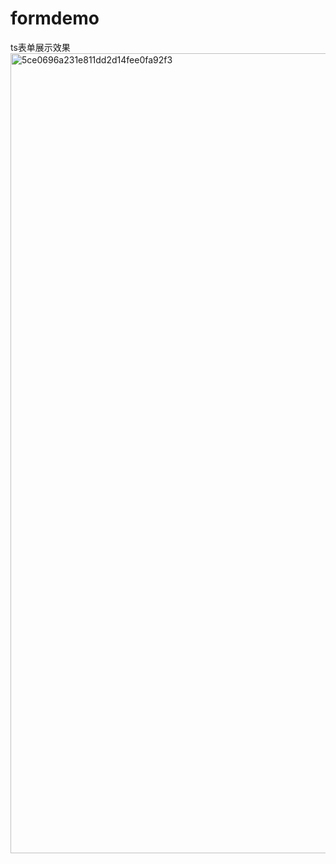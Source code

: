 # formdemo
ts表单展示效果
<img width="1280" alt="5ce0696a231e811dd2d14fee0fa92f3" src="https://github.com/user-attachments/assets/f1dfcad4-7790-43e0-aa8b-3393bd08a3ec" />
